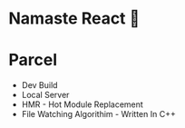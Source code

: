 # Namaste React 🚀

# Parcel
- Dev Build
- Local Server
- HMR - Hot Module Replacement
- File Watching Algorithim - Written In C++
